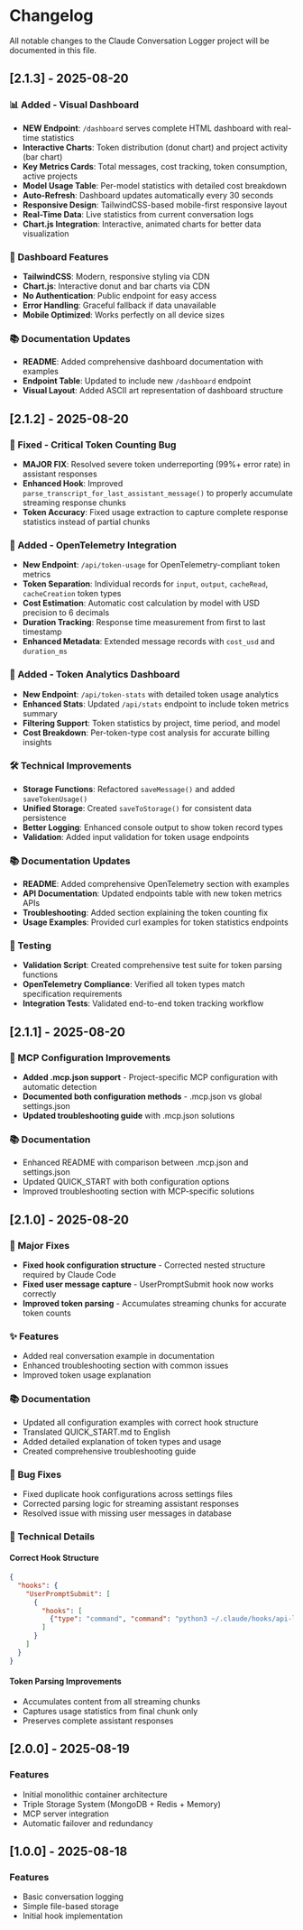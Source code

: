 # Changelog

All notable changes to the Claude Conversation Logger project will be documented in this file.

## [2.1.3] - 2025-08-20

### 📊 Added - Visual Dashboard
- **NEW Endpoint**: `/dashboard` serves complete HTML dashboard with real-time statistics
- **Interactive Charts**: Token distribution (donut chart) and project activity (bar chart)
- **Key Metrics Cards**: Total messages, cost tracking, token consumption, active projects
- **Model Usage Table**: Per-model statistics with detailed cost breakdown
- **Auto-Refresh**: Dashboard updates automatically every 30 seconds
- **Responsive Design**: TailwindCSS-based mobile-first responsive layout
- **Real-Time Data**: Live statistics from current conversation logs
- **Chart.js Integration**: Interactive, animated charts for better data visualization

### 🎨 Dashboard Features
- **TailwindCSS**: Modern, responsive styling via CDN
- **Chart.js**: Interactive donut and bar charts via CDN
- **No Authentication**: Public endpoint for easy access
- **Error Handling**: Graceful fallback if data unavailable
- **Mobile Optimized**: Works perfectly on all device sizes

### 📚 Documentation Updates
- **README**: Added comprehensive dashboard documentation with examples
- **Endpoint Table**: Updated to include new `/dashboard` endpoint
- **Visual Layout**: Added ASCII art representation of dashboard structure

## [2.1.2] - 2025-08-20

### 🔧 Fixed - Critical Token Counting Bug
- **MAJOR FIX**: Resolved severe token underreporting (99%+ error rate) in assistant responses
- **Enhanced Hook**: Improved `parse_transcript_for_last_assistant_message()` to properly accumulate streaming response chunks
- **Token Accuracy**: Fixed usage extraction to capture complete response statistics instead of partial chunks

### 🎯 Added - OpenTelemetry Integration
- **New Endpoint**: `/api/token-usage` for OpenTelemetry-compliant token metrics
- **Token Separation**: Individual records for `input`, `output`, `cacheRead`, `cacheCreation` token types
- **Cost Estimation**: Automatic cost calculation by model with USD precision to 6 decimals
- **Duration Tracking**: Response time measurement from first to last timestamp
- **Enhanced Metadata**: Extended message records with `cost_usd` and `duration_ms`

### 🚀 Added - Token Analytics Dashboard
- **New Endpoint**: `/api/token-stats` with detailed token usage analytics
- **Enhanced Stats**: Updated `/api/stats` endpoint to include token metrics summary
- **Filtering Support**: Token statistics by project, time period, and model
- **Cost Breakdown**: Per-token-type cost analysis for accurate billing insights

### 🛠️ Technical Improvements
- **Storage Functions**: Refactored `saveMessage()` and added `saveTokenUsage()` 
- **Unified Storage**: Created `saveToStorage()` for consistent data persistence
- **Better Logging**: Enhanced console output to show token record types
- **Validation**: Added input validation for token usage endpoints

### 📚 Documentation Updates
- **README**: Added comprehensive OpenTelemetry section with examples
- **API Documentation**: Updated endpoints table with new token metrics APIs
- **Troubleshooting**: Added section explaining the token counting fix
- **Usage Examples**: Provided curl examples for token statistics endpoints

### 🧪 Testing
- **Validation Script**: Created comprehensive test suite for token parsing functions
- **OpenTelemetry Compliance**: Verified all token types match specification requirements
- **Integration Tests**: Validated end-to-end token tracking workflow

## [2.1.1] - 2025-08-20

### 🎯 MCP Configuration Improvements
- **Added .mcp.json support** - Project-specific MCP configuration with automatic detection
- **Documented both configuration methods** - .mcp.json vs global settings.json
- **Updated troubleshooting guide** with .mcp.json solutions

### 📚 Documentation
- Enhanced README with comparison between .mcp.json and settings.json
- Updated QUICK_START with both configuration options
- Improved troubleshooting section with MCP-specific solutions

## [2.1.0] - 2025-08-20

### 🎯 Major Fixes
- **Fixed hook configuration structure** - Corrected nested structure required by Claude Code
- **Fixed user message capture** - UserPromptSubmit hook now works correctly
- **Improved token parsing** - Accumulates streaming chunks for accurate token counts

### ✨ Features
- Added real conversation example in documentation
- Enhanced troubleshooting section with common issues
- Improved token usage explanation

### 📚 Documentation
- Updated all configuration examples with correct hook structure
- Translated QUICK_START.md to English
- Added detailed explanation of token types and usage
- Created comprehensive troubleshooting guide

### 🐛 Bug Fixes
- Fixed duplicate hook configurations across settings files
- Corrected parsing logic for streaming assistant responses
- Resolved issue with missing user messages in database

### 🔧 Technical Details

#### Correct Hook Structure
```json
{
  "hooks": {
    "UserPromptSubmit": [
      {
        "hooks": [
          {"type": "command", "command": "python3 ~/.claude/hooks/api-logger.py"}
        ]
      }
    ]
  }
}
```

#### Token Parsing Improvements
- Accumulates content from all streaming chunks
- Captures usage statistics from final chunk only
- Preserves complete assistant responses

## [2.0.0] - 2025-08-19

### Features
- Initial monolithic container architecture
- Triple Storage System (MongoDB + Redis + Memory)
- MCP server integration
- Automatic failover and redundancy

## [1.0.0] - 2025-08-18

### Features
- Basic conversation logging
- Simple file-based storage
- Initial hook implementation